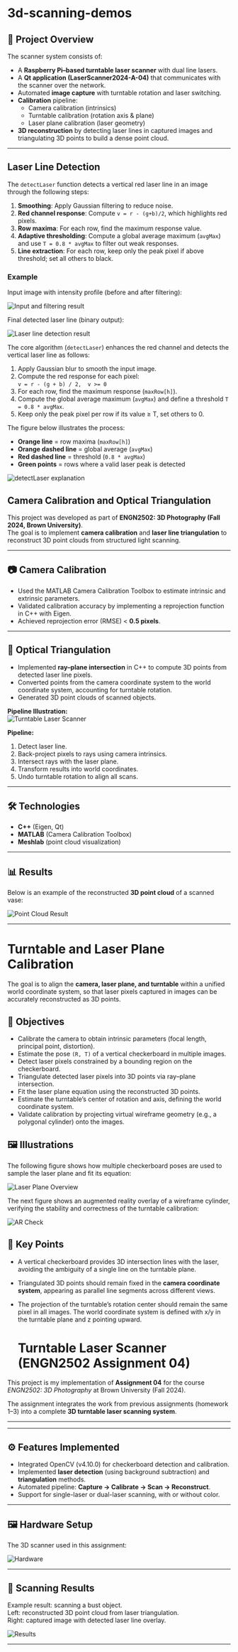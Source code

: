 # 3d-scanning-demos
## 📌 Project Overview

The scanner system consists of:
- A **Raspberry Pi–based turntable laser scanner** with dual line lasers.  
- A **Qt application (LaserScanner2024-A-04)** that communicates with the scanner over the network.  
- Automated **image capture** with turntable rotation and laser switching.  
- **Calibration** pipeline:
  - Camera calibration (intrinsics)
  - Turntable calibration (rotation axis & plane)
  - Laser plane calibration (laser geometry)  
- **3D reconstruction** by detecting laser lines in captured images and triangulating 3D points to build a dense point cloud.

---

## Laser Line Detection

The `detectLaser` function detects a vertical red laser line in an image through the following steps:

1. **Smoothing**: Apply Gaussian filtering to reduce noise.  
2. **Red channel response**: Compute `v = r - (g+b)/2`, which highlights red pixels.  
3. **Row maxima**: For each row, find the maximum response value.  
4. **Adaptive thresholding**: Compute a global average maximum (`avgMax`) and use `T = 0.8 * avgMax` to filter out weak responses.  
5. **Line extraction**: For each row, keep only the peak pixel if above threshold; set all others to black.

### Example

Input image with intensity profile (before and after filtering):

![Input and filtering result](images/1.png)

Final detected laser line (binary output):

![Laser line detection result](images/2.png)


The core algorithm (`detectLaser`) enhances the red channel and detects the vertical laser line as follows:

1. Apply Gaussian blur to smooth the input image.  
2. Compute the red response for each pixel:  
  `v = r - (g + b) / 2,  v >= 0`
3. For each row, find the maximum response (`maxRow[h]`).  
4. Compute the global average maximum (`avgMax`) and define a threshold `T = 0.8 * avgMax`.  
5. Keep only the peak pixel per row if its value ≥ T, set others to 0.

The figure below illustrates the process:

- **Orange line** = row maxima (`maxRow[h]`)  
- **Orange dashed line** = global average (`avgMax`)  
- **Red dashed line** = threshold (`0.8 * avgMax`)  
- **Green points** = rows where a valid laser peak is detected  

![detectLaser explanation](images/1.png)

## Camera Calibration and Optical Triangulation  

This project was developed as part of **ENGN2502: 3D Photography (Fall 2024, Brown University)**.  
The goal is to implement **camera calibration** and **laser line triangulation** to reconstruct 3D point clouds from structured light scanning.  

---

## 📷 Camera Calibration
- Used the MATLAB Camera Calibration Toolbox to estimate intrinsic and extrinsic parameters.  
- Validated calibration accuracy by implementing a reprojection function in C++ with Eigen.  
- Achieved reprojection error (RMSE) < **0.5 pixels**.  

---
## 🔺 Optical Triangulation
- Implemented **ray–plane intersection** in C++ to compute 3D points from detected laser line pixels.  
- Converted points from the camera coordinate system to the world coordinate system, accounting for turntable rotation.  
- Generated 3D point clouds of scanned objects.  

**Pipeline Illustration:**  
![Turntable Laser Scanner](6.png)

**Pipeline:**  
1. Detect laser line.  
2. Back-project pixels to rays using camera intrinsics.  
3. Intersect rays with the laser plane.  
4. Transform results into world coordinates.  
5. Undo turntable rotation to align all scans.  

---

## 🛠️ Technologies
- **C++** (Eigen, Qt)  
- **MATLAB** (Camera Calibration Toolbox)  
- **Meshlab** (point cloud visualization)  

---

## 📊 Results
Below is an example of the reconstructed **3D point cloud** of a scanned vase:  

![Point Cloud Result](5.png)  

---

# Turntable and Laser Plane Calibration

The goal is to align the **camera, laser plane, and turntable** within a unified world coordinate system, so that laser pixels captured in images can be accurately reconstructed as 3D points.

## 🎯 Objectives
- Calibrate the camera to obtain intrinsic parameters (focal length, principal point, distortion).  
- Estimate the pose `(R, T)` of a vertical checkerboard in multiple images.  
- Detect laser pixels constrained by a bounding region on the checkerboard.  
- Triangulate detected laser pixels into 3D points via ray–plane intersection.  
- Fit the laser plane equation using the reconstructed 3D points.  
- Estimate the turntable’s center of rotation and axis, defining the world coordinate system.  
- Validate calibration by projecting virtual wireframe geometry (e.g., a polygonal cylinder) onto the images.  

## 🖼️ Illustrations
The following figure shows how multiple checkerboard poses are used to sample the laser plane and fit its equation:

![Laser Plane Overview](7.png)

The next figure shows an augmented reality overlay of a wireframe cylinder, verifying the stability and correctness of the turntable calibration:

![AR Check](8.png)

## 🧠 Key Points
- A vertical checkerboard provides 3D intersection lines with the laser, avoiding the ambiguity of a single line on the turntable plane.  
- Triangulated 3D points should remain fixed in the **camera coordinate system**, appearing as parallel line segments across different views.  
- The projection of the turntable’s rotation center should remain the same pixel in all images. The world coordinate system is defined with x/y in the turntable plane and z pointing upward.

  # Turntable Laser Scanner (ENGN2502 Assignment 04)

This project is my implementation of **Assignment 04** for the course *ENGN2502: 3D Photography* at Brown University (Fall 2024).  

The assignment integrates the work from previous assignments (homework 1–3) into a complete **3D turntable laser scanning system**.  

---


---
## ⚙️ Features Implemented
- Integrated OpenCV (v4.10.0) for checkerboard detection and calibration.  
- Implemented **laser detection** (using background subtraction) and **triangulation** methods.  
- Automated pipeline: **Capture → Calibrate → Scan → Reconstruct**.  
- Support for single-laser or dual-laser scanning, with or without color.  

---


## 🖼️ Hardware Setup

The 3D scanner used in this assignment:  

![Hardware](9.jpg)

---

## 🎯 Scanning Results

Example result: scanning a bust object.  
Left: reconstructed 3D point cloud from laser triangulation.  
Right: captured image with detected laser line overlay.  

![Results](10.png)

---



